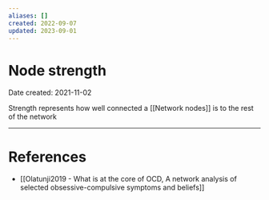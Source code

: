 ```yaml
---
aliases: []
created: 2022-09-07
updated: 2023-09-01
---
```


# Node strength
Date created: 2021-11-02

Strength represents how well connected a [[Network nodes]] is to the rest of the network

---
# References
* [[Olatunji2019 - What is at the core of OCD, A network analysis of selected obsessive-compulsive symptoms and beliefs]]